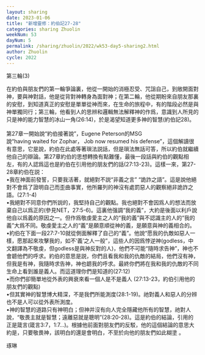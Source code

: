 ```yaml
---
layout: sharing
date: 2023-01-06
title: "新增靈修：約伯記27-28"
categories: sharing Zhuolin
weekNum: 53
dayNum: 5
permalink: /sharing/zhuolin/2022/wk53-day5-sharing2.html
author: Zhuolin
cycle: 2022
---
```


第三輪(3)  

在約伯與朋友們的第一輪爭論裏，他從一開始的消極忍受、咒詛自己，到敞開面對神，要與神對話，他是從背對神轉身為面對神；在第二輪，他從期盼來自朋友那裏的安慰，到知道真正的安慰是單單從神而來，在生命的旅程中，有的階段必然是與神單獨同行；第三輪，他看到人的思辨和邏輯無法解釋神的作爲，意識到人所見的只是神的能力智慧的冰山一角(26:14)，於是渴望知道更多神的智慧(約伯記28)。  
   
第27章一開始說“約伯接著說”，Eugene Peterson的MSG說“having waited for Zophar， Job now resumed his defense”，這個解讀很有意思，它是說，約伯在此處等著瑣法説話，但是瑣法無話可答，所以約伯就繼續他自己的辯論。第27章約伯的思想轉換有點難懂，最後一段話與約伯的觀點相左，有的人認爲這也是約伯在引用他的朋友們的話(27:13-23)。這樣一來，第27-28章約伯在説：  
•我在神面前發誓，只要我活著，就絕對不説“非義之言” “詭詐之語”。這是說他絕對不會爲了證明自己而歪曲事實，他所羅列的神沒有處罰惡人的觀察絕非詭詐之語。(27:1-4)  
•我絕對不同意你們所説的，我堅持自己的觀點。我也絕對不會因爲人的想法而放棄自己以爲正的(參見NET，27:5-6)。這裏他强調“我的義”，大約是後面以利戶說他自以爲義的原因之一。但作爲敬虔愛主之人的“我的義”與不認識主的人的“我的義”大爲不同。敬虔愛主之人的“義”是願意順從神的義，是願意與神的義相合的。  
•約伯在下面一段27:7-10就從側面解釋了自己的“義”。他說“愿我的仇敵如惡人一樣，愿那起來攻擊我的，如不‘義’之人一般”，這些人的因爲悖逆神(godless，中文翻譯為不敬虔，但godless是與神反對的人)，他們不可能“隨時求告神”，神也不會聼他們的呼求。約伯的意思是説，你們且看我和我的仇敵的結局，他們沒有神，但我是有神，我隨時求告神，神也聼我的呼求。最終你們將在我和我的仇敵的不同生命上看到誰是義人。而這道理你們是知道的(27:12)  
•而你們卻簡單地從外表的興衰來看一個人是不是義人 (27:13-23，約伯引用他的朋友們的觀點)  
•但其實神的智慧博大精深，不是我們所能測度(28:1-19)。祂對義人和惡人的分辨也不是人可以從外表所測度。  
•神的智慧的道路只有神明白；但神并沒有向人完全隱藏他所有的智慧，祂對人說，“敬畏主就是智慧；遠離惡就是聰明”(28:20-28)。這是約伯的結論，引用的正是箴言(箴言3:7，1:7…)。根據他前面對朋友們的反駁，他的這個結論的意思大約是，只要敬畏神，該明白的還是會明白，不至於向他的朋友們如此糊塗 。  


琢琳  
    
   


